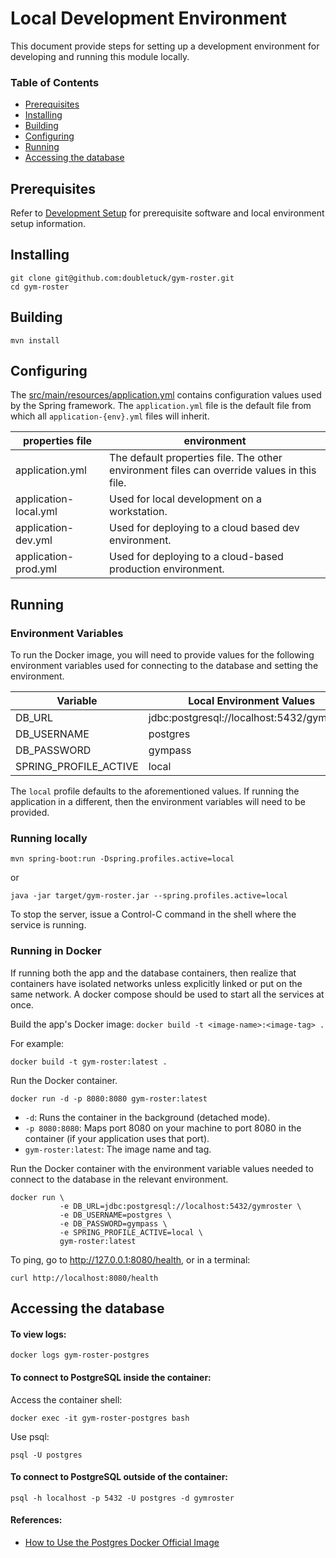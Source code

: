 # Local Development Environment
This document provide steps for setting up a development environment for developing and running this module locally.

### Table of Contents
* [Prerequisites](#prerequisites)
* [Installing](#installing)
* [Building](#building)
* [Configuring](#configuring)
* [Running](#running)
* [Accessing the database](#accessing-the-database)

## Prerequisites

Refer to [Development Setup](docs/development-setup.md) for prerequisite software and local environment setup information.

## Installing
```text
git clone git@github.com:doubletuck/gym-roster.git
cd gym-roster
```

## Building
```shell
mvn install 
```

## Configuring
The [src/main/resources/application.yml](../src/main/resources/application.yml) contains configuration values used by the Spring framework. The `application.yml` file is the default file from which all `application-{env}.yml` files will inherit.

| properties file       | environment                                                                                |
|-----------------------|--------------------------------------------------------------------------------------------|
| application.yml       | The default properties file. The other environment files can override values in this file. |
| application-local.yml | Used for local development on a workstation.                                               |
| application-dev.yml   | Used for deploying to a cloud based dev environment.                                       |
| application-prod.yml  | Used for deploying to a cloud-based production environment.                                |


## Running

### Environment Variables
To run the Docker image, you will need to provide values for the following environment variables used for connecting to the database and setting the environment.

| Variable              | Local Environment Values                   |
|-----------------------|--------------------------------------------|
| DB_URL                | jdbc:postgresql://localhost:5432/gymroster |
| DB_USERNAME           | postgres                                   |
| DB_PASSWORD           | gympass                                    |
| SPRING_PROFILE_ACTIVE | local                                      |


The `local` profile defaults to the aforementioned values. If running the application in a different, then the environment variables will need to be provided.

### Running locally
```shell
mvn spring-boot:run -Dspring.profiles.active=local
```

or 

```shell
java -jar target/gym-roster.jar --spring.profiles.active=local
```

To stop the server, issue a Control-C command in the shell where the service is running.

### Running in Docker
If running both the app and the database containers, then realize that containers have isolated networks unless explicitly linked or put on the same network. A docker compose should be used to start all the services at once.

Build the app's Docker image: `docker build -t <image-name>:<image-tag> .`

For example:
```shell
docker build -t gym-roster:latest .
```

Run the Docker container.
```shell
docker run -d -p 8080:8080 gym-roster:latest
```
* `-d`: Runs the container in the background (detached mode).
* `-p 8080:8080`: Maps port 8080 on your machine to port 8080 in the container (if your application uses that port).
* `gym-roster:latest`: The image name and tag.


Run the Docker container with the environment variable values needed to connect to the database in the relevant environment.
```shell
docker run \
           -e DB_URL=jdbc:postgresql://localhost:5432/gymroster \
           -e DB_USERNAME=postgres \
           -e DB_PASSWORD=gympass \
           -e SPRING_PROFILE_ACTIVE=local \
           gym-roster:latest
```

To ping, go to http://127.0.0.1:8080/health, or in a terminal:
```shell
curl http://localhost:8080/health
```

## Accessing the database

#### To view logs:
```shell
docker logs gym-roster-postgres
```

#### To connect to PostgreSQL inside the container:
Access the container shell:
```shell
docker exec -it gym-roster-postgres bash
```

Use psql:
```shell
psql -U postgres
```

#### To connect to PostgreSQL outside of the container:
```shell
psql -h localhost -p 5432 -U postgres -d gymroster
```

#### References:
* [How to Use the Postgres Docker Official Image](https://www.docker.com/blog/how-to-use-the-postgres-docker-official-image/)
